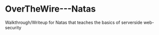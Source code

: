 # OverTheWire---Natas
Walkthrough/Writeup for Natas that teaches the basics of serverside web-security
